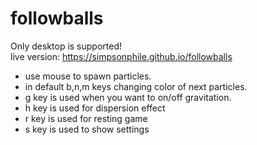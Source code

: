 # followballs
Only desktop is supported!</br>
live version: <a href="https://simpsonphile.github.io/followballs">https://simpsonphile.github.io/followballs</a></br>
- use mouse to spawn particles.</br>
- in default b,n,m keys changing color of next particles.</br>
- g key is used when you want to on/off gravitation.</br>
- h key is used for dispersion effect</br>
- r key is used for resting game</br>
- s key is used to show settings</br>
